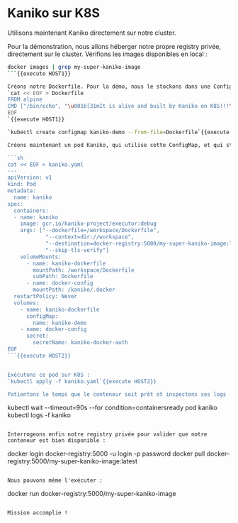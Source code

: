 # Kaniko sur K8S

Utilisons maintenant Kaniko directement sur notre cluster.

Pour la démonstration, nous allons héberger notre propre registry privée, directement sur le cluster. Vérifions les images disponibles en local :
```sh
docker images | grep my-super-kaniko-image
```{{execute HOST1}}

Créons notre Dockerfile. Pour la démo, nous le stockons dans une ConfigMap K8S.
`cat << EOF > Dockerfile
FROM alpine
CMD ["/bin/echo", "\u001b[31mIt is alive and built by Kaniko on K8S!!!\u001b[m\r\n"]
EOF
`{{execute HOST1}}

`kubectl create configmap kaniko-demo --from-file=Dockerfile`{{execute HOST1}}

Créons maintenant un pod Kaniko, qui utilise cette ConfigMap, et qui stocke l'image batie dans notre registry privée. On a préalablement créé un secret qui contient le login / mot de passe de la registry.

```sh
cat << EOF > kaniko.yaml
---
apiVersion: v1
kind: Pod
metadata:
  name: kaniko
spec:
  containers:
  - name: kaniko
    image: gcr.io/kaniko-project/executor:debug
    args: ["--dockerfile=/workspace/Dockerfile",
            "--context=dir://workspace",
            "--destination=docker-registry:5000/my-super-kaniko-image:latest",
            "--skip-tls-verify"]
    volumeMounts:
      - name: kaniko-dockerfile
        mountPath: /workspace/Dockerfile
        subPath: Dockerfile
      - name: docker-config
        mountPath: /kaniko/.docker
  restartPolicy: Never
  volumes:
    - name: kaniko-dockerfile
      configMap:
        name: kaniko-demo
    - name: docker-config
      secret:
        secretName: kaniko-docker-auth
EOF
```{{execute HOST2}}


Exécutons ce pod sur K8S :
`kubectl apply -f kaniko.yaml`{{execute HOST2}}

Patientons le temps que le conteneur soit prêt et inspectons ses logs :
```
kubectl wait --timeout=90s --for condition=containersready pod kaniko
kubectl logs -f kaniko
```{{execute HOST1}}

Interrogeons enfin notre registry privée pour valider que notre conteneur est bien disponible :
```
docker login docker-registry:5000 -u login -p password
docker pull docker-registry:5000/my-super-kaniko-image:latest
```{{execute HOST1}}

Nous pouvons même l'exécuter :
```
docker run docker-registry:5000/my-super-kaniko-image
```{{execute HOST1}}

Mission accomplie !
